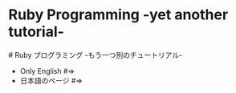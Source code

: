 # Ruby Programming -yet another tutorial-
# Ruby プログラミング -もう一つ別のチュートリアル-

* Only English   #=> 
* 日本語のページ #=>
